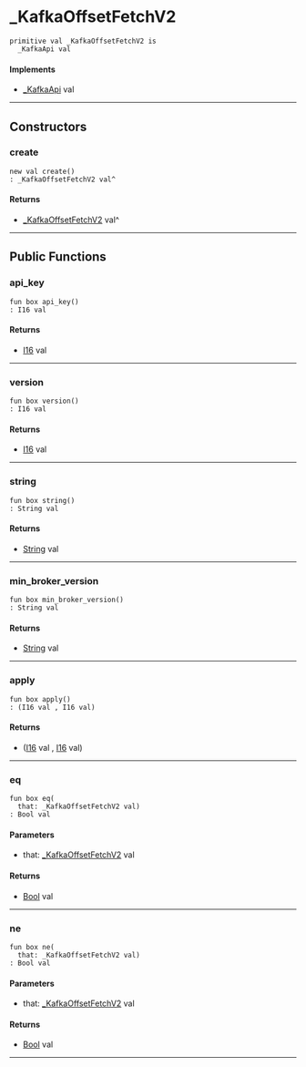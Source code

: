 # _KafkaOffsetFetchV2

```pony
primitive val _KafkaOffsetFetchV2 is
  _KafkaApi val
```

#### Implements

* [_KafkaApi](pony-kafka-_KafkaApi) val

---

## Constructors

### create

```pony
new val create()
: _KafkaOffsetFetchV2 val^
```

#### Returns

* [_KafkaOffsetFetchV2](pony-kafka-_KafkaOffsetFetchV2) val^

---

## Public Functions

### api_key

```pony
fun box api_key()
: I16 val
```

#### Returns

* [I16](builtin-I16) val

---

### version

```pony
fun box version()
: I16 val
```

#### Returns

* [I16](builtin-I16) val

---

### string

```pony
fun box string()
: String val
```

#### Returns

* [String](builtin-String) val

---

### min_broker_version

```pony
fun box min_broker_version()
: String val
```

#### Returns

* [String](builtin-String) val

---

### apply

```pony
fun box apply()
: (I16 val , I16 val)
```

#### Returns

* ([I16](builtin-I16) val , [I16](builtin-I16) val)

---

### eq

```pony
fun box eq(
  that: _KafkaOffsetFetchV2 val)
: Bool val
```
#### Parameters

*   that: [_KafkaOffsetFetchV2](pony-kafka-_KafkaOffsetFetchV2) val

#### Returns

* [Bool](builtin-Bool) val

---

### ne

```pony
fun box ne(
  that: _KafkaOffsetFetchV2 val)
: Bool val
```
#### Parameters

*   that: [_KafkaOffsetFetchV2](pony-kafka-_KafkaOffsetFetchV2) val

#### Returns

* [Bool](builtin-Bool) val

---

